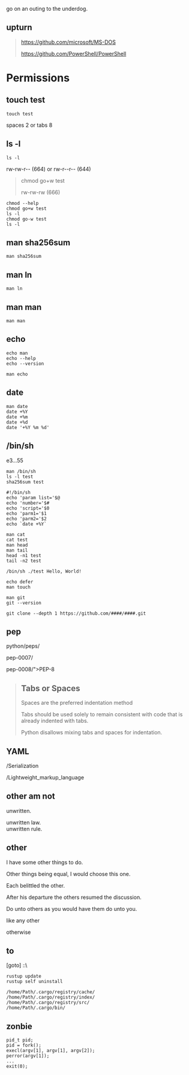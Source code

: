 go on an outing to the underdog.

upturn
---------------

> https://github.com/microsoft/MS-DOS
>
> https://github.com/PowerShell/PowerShell

# Permissions

## touch test
```
touch test
```
spaces 2 or tabs 8

## ls -l
```
ls -l
```
rw-rw-r-- (664) or rw-r--r-- (644)
> chmod go+w test
> 
> rw-rw-rw (666)
```
chmod --help
chmod go+w test
ls -l
chmod go-w test
ls -l
```
## man sha256sum
```
man sha256sum
```
## man ln
```
man ln
```
## man man
```
man man
```
## echo
```
echo man
echo --help
echo --version

man echo
```
## date
```
man date
date +%Y
date +%m
date +%d
date '+%Y %m %d'
```

## /bin/sh
e3...55
```
man /bin/sh
ls -l test
sha256sum test

#!/bin/sh
echo 'param list='$@
echo 'number='$#
echo 'script='$0
echo 'parm1='$1
echo 'parm2='$2
echo `date +%Y`

man cat
cat test
man head
man tail
head -n1 test
tail -n2 test

/bin/sh ./test Hello, World!

echo defer
man touch

man git
git --version

git clone --depth 1 https://github.com/####/####.git
```

## pep

python/peps/

pep-0007/

pep-0008/">PEP-8</blockquote>

> ## Tabs or Spaces
> Spaces are the preferred indentation method
>
> Tabs should be used solely to remain consistent with code that is already indented with tabs.
>
> Python disallows mixing tabs and spaces for indentation.

## YAML
/Serialization

/Lightweight_markup_language

other am not
---------------

unwritten.

unwritten law. <br>
unwritten rule. <br>

other
---------------
I have some other things to do.

Other things being equal, I would choose this one.

Each belittled the other.

After his departure the others resumed the discussion.

Do unto others as you would have them do unto you.

like any other

otherwise

to
---------------
[goto] ::\
```
rustup update
rustup self uninstall

/home/Path/.cargo/registry/cache/
/home/Path/.cargo/registry/index/
/home/Path/.cargo/registry/src/
/home/Path/.cargo/bin/
```

zonbie
---------------
```
pid_t pid;
pid = fork();
execl(argv[1], argv[1], argv[2]);
perror(argv[1]);
...
exit(0);
```


